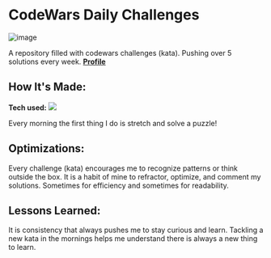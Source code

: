 # CodeWars Daily Challenges

![image](https://github.com/user-attachments/assets/f91b6768-908e-4d93-9ef0-21f97e0986a1)

A repository filled with codewars challenges (kata). Pushing over 5 solutions every week.
**[Profile](https://www.codewars.com/users/m.Campos)**

## How It's Made:

**Tech used:** <img src="https://img.shields.io/static/v1?label=|&message=JAVASCRIPT&color=3c7f5d&style=plastic&logo=javascript"/>

Every morning the first thing I do is stretch and solve a puzzle!


## Optimizations:

Every challenge (kata) encourages me to recognize patterns or think outside the box. It is a habit of mine to refractor, optimize, and comment my solutions. Sometimes for efficiency and sometimes for readability.

## Lessons Learned:

It is consistency that always pushes me to stay curious and learn. Tackling a new kata in the mornings helps me understand there is always a new thing to learn.  

